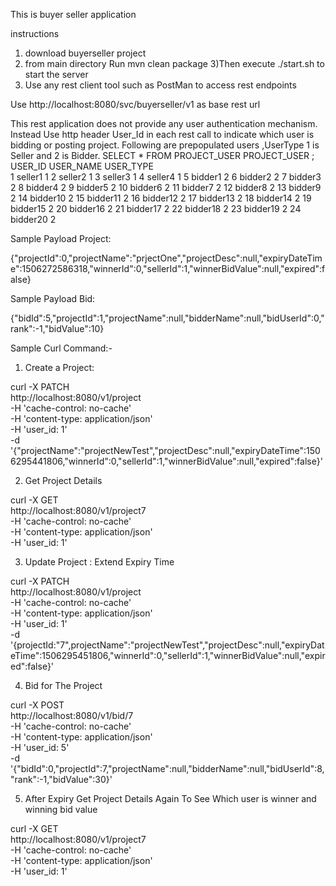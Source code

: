 This is buyer seller application

instructions
1) download buyerseller project
2) from main directory Run mvn clean package
3)Then execute ./start.sh to start the server
4) Use any rest client tool such as PostMan to access rest endpoints

Use http://localhost:8080/svc/buyerseller/v1 as base rest url

This rest application does not provide any user authentication mechanism.
Instead Use http header User_Id in each rest call to indicate which user is bidding or posting project.
Following are prepopulated users ,UserType 1 is Seller and 2 is Bidder.
SELECT * FROM PROJECT_USER PROJECT_USER ;
USER_ID  	USER_NAME  	USER_TYPE  
1			seller1				1
2			seller2			1
3			seller3			1
4			seller4			1
5			bidder1			2
6			bidder2			2
7			bidder3			2
8			bidder4			2
9			bidder5			2
10			bidder6			2
11			bidder7			2
12			bidder8			2
13			bidder9			2
14			bidder10		2
15			bidder11		2
16			bidder12		2
17			bidder13		2
18			bidder14		2
19			bidder15		2
20			bidder16		2
21			bidder17		2
22			bidder18		2
23			bidder19		2
24			bidder20		2

Sample Payload Project:

{"projectId":0,"projectName":"prjectOne","projectDesc":null,"expiryDateTime":1506272586318,"winnerId":0,"sellerId":1,"winnerBidValue":null,"expired":false}

Sample Payload Bid:

{"bidId":5,"projectId":1,"projectName":null,"bidderName":null,"bidUserId":0,"rank":-1,"bidValue":10}

Sample Curl Command:-

1) Create a Project:

curl -X PATCH \
  http://localhost:8080/v1/project \
  -H 'cache-control: no-cache' \
  -H 'content-type: application/json' \
  -H 'user_id: 1' \
  -d '{"projectName":"projectNewTest","projectDesc":null,"expiryDateTime":1506295441806,"winnerId":0,"sellerId":1,"winnerBidValue":null,"expired":false}'
  
  2) Get Project Details
  
  curl -X GET \
  http://localhost:8080/v1/project7 \
  -H 'cache-control: no-cache' \
  -H 'content-type: application/json' \
  -H 'user_id: 1' 

   3) Update Project : Extend Expiry Time
   
   curl -X PATCH \
  http://localhost:8080/v1/project \
  -H 'cache-control: no-cache' \
  -H 'content-type: application/json' \
  -H 'user_id: 1' \
  -d '{projectId:"7",projectName":"projectNewTest","projectDesc":null,"expiryDateTime":1506295451806,"winnerId":0,"sellerId":1,"winnerBidValue":null,"expired":false}'
  
  4) Bid for The Project
  
  curl -X POST \
  http://localhost:8080/v1/bid/7 \
  -H 'cache-control: no-cache' \
  -H 'content-type: application/json' \
  -H 'user_id: 5' \
  -d '{"bidId":0,"projectId":7,"projectName":null,"bidderName":null,"bidUserId":8,"rank":-1,"bidValue":30}'
  
  5) After Expiry Get Project Details Again To See Which user is winner and winning bid value
  
  curl -X GET \
  http://localhost:8080/v1/project7 \
  -H 'cache-control: no-cache' \
  -H 'content-type: application/json' \
  -H 'user_id: 1'  

